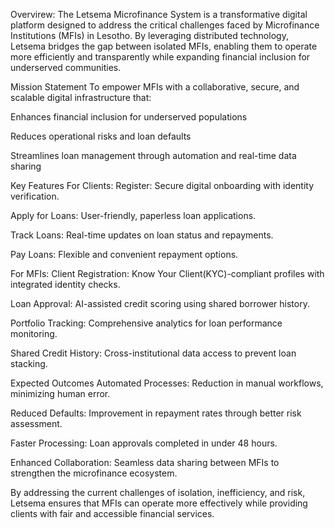 Overvirew:
The Letsema Microfinance System is a transformative digital platform designed to address the critical challenges faced by Microfinance Institutions (MFIs) in Lesotho. By leveraging distributed technology, 
Letsema bridges the gap between isolated MFIs, enabling them to operate more efficiently and transparently while expanding financial inclusion for underserved communities.

Mission Statement
To empower MFIs with a collaborative, secure, and scalable digital infrastructure that:

Enhances financial inclusion for underserved populations

Reduces operational risks and loan defaults

Streamlines loan management through automation and real-time data sharing

Key Features
For Clients:
Register: Secure digital onboarding with identity verification.

Apply for Loans: User-friendly, paperless loan applications.

Track Loans: Real-time updates on loan status and repayments.

Pay Loans: Flexible and convenient repayment options.

For MFIs:
Client Registration: Know Your 	Client(KYC)-compliant profiles with integrated identity checks.

Loan Approval: AI-assisted credit scoring using shared borrower history.

Portfolio Tracking: Comprehensive analytics for loan performance monitoring.

Shared Credit History: Cross-institutional data access to prevent loan stacking.

Expected Outcomes
Automated Processes: Reduction in manual workflows, minimizing human error.

Reduced Defaults: Improvement in repayment rates through better risk assessment.

Faster Processing: Loan approvals completed in under 48 hours.

Enhanced Collaboration: Seamless data sharing between MFIs to strengthen the microfinance ecosystem.

By addressing the current challenges of isolation, inefficiency, and risk, Letsema ensures that MFIs can operate more effectively while providing clients with fair and accessible financial services.